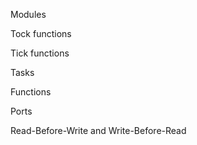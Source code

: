 Modules

Tock functions

Tick functions

Tasks

Functions

Ports

Read-Before-Write and Write-Before-Read
